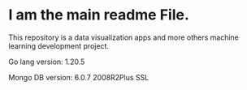 
# I am the main readme File.

This repository is a data visualization apps and more others machine
learning development project.

Go lang version:  1.20.5

Mongo DB version: 6.0.7 2008R2Plus SSL

